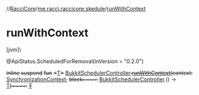 //[RacciCore](../../index.md)/[me.racci.raccicore.skedule](index.md)/[runWithContext](run-with-context.md)

# runWithContext

[jvm]\

@ApiStatus.ScheduledForRemoval(inVersion = "0.2.0")

~~inline suspend~~ ~~fun~~ ~~&lt;~~[T](run-with-context.md)~~&gt;~~ [BukkitSchedulerController](-bukkit-scheduler-controller/index.md)~~.~~[~~runWithContext~~](run-with-context.md)~~(~~~~context~~~~:~~ [SynchronizationContext](-synchronization-context/index.md)~~,~~ ~~block~~~~:~~ [BukkitSchedulerController](-bukkit-scheduler-controller/index.md).() -&gt; [T](run-with-context.md)~~)~~~~:~~ [~~T~~](run-with-context.md)
